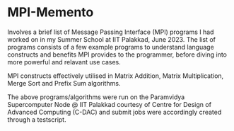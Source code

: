 # MPI-Memento
Involves a brief list of Message Passing Interface (MPI) programs I had worked on in my Summer School at IIT Palakkad, June 2023.
The list of programs consists of a few example programs to understand language constructs and benefits MPI provides to the programmer, before diving into more powerful and relavant use cases.

MPI constructs effectively utilised in Matrix Addition, Matrix Multiplication, Merge Sort and Prefix Sum algorithms.

The above programs/algorithms were run on the Paramvidya Supercomputer Node @ IIT Palakkad courtesy of Centre for Design of Advanced Computing (C-DAC) and submit jobs were accordingly created through a testscript. 


